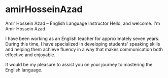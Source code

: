 # amirHosseinAzad
Amir Hossein Azad – English Language Instructor
Hello, and welcome. I'm Amir Hossein Azad.

I have been working as an English teacher for approximately seven years. During this time, I have specialized in developing students' speaking skills and helping them achieve fluency in a way that makes communication both effective and enjoyable.

It would be my pleasure to assist you on your journey to mastering the English language.